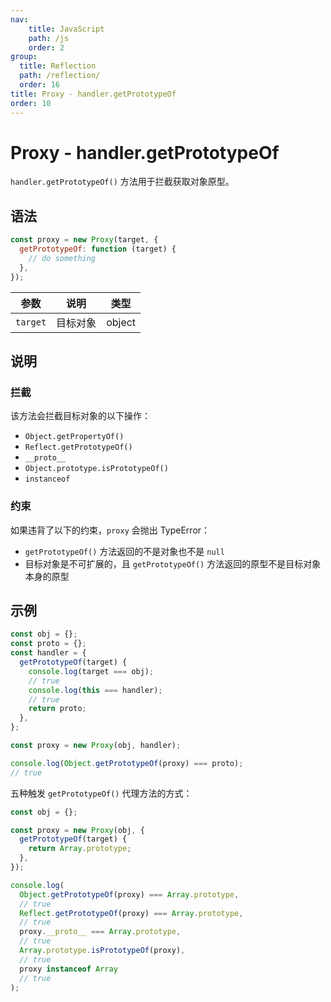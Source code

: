 ```yaml
---
nav:
    title: JavaScript
    path: /js
    order: 2
group:
  title: Reflection
  path: /reflection/
  order: 16
title: Proxy - handler.getPrototypeOf
order: 10
---
```


# Proxy - handler.getPrototypeOf

`handler.getPrototypeOf()` 方法用于拦截获取对象原型。

## 语法

```js
const proxy = new Proxy(target, {
  getPrototypeOf: function (target) {
    // do something
  },
});
```

| 参数     | 说明     | 类型   |
| -------- | -------- | ------ |
| `target` | 目标对象 | object |

## 说明

### 拦截

该方法会拦截目标对象的以下操作：

- `Object.getPropertyOf()`
- `Reflect.getPrototypeOf()`
- `__proto__`
- `Object.prototype.isPrototypeOf()`
- `instanceof`

### 约束

如果违背了以下的约束，`proxy` 会抛出 TypeError：

- `getPrototypeOf()` 方法返回的不是对象也不是 `null`
- 目标对象是不可扩展的，且 `getPrototypeOf()` 方法返回的原型不是目标对象本身的原型

## 示例

```js
const obj = {};
const proto = {};
const handler = {
  getPrototypeOf(target) {
    console.log(target === obj);
    // true
    console.log(this === handler);
    // true
    return proto;
  },
};

const proxy = new Proxy(obj, handler);

console.log(Object.getPrototypeOf(proxy) === proto);
// true
```

五种触发 `getPrototypeOf()` 代理方法的方式：

```js
const obj = {};

const proxy = new Proxy(obj, {
  getPrototypeOf(target) {
    return Array.prototype;
  },
});

console.log(
  Object.getPrototypeOf(proxy) === Array.prototype,
  // true
  Reflect.getPrototypeOf(proxy) === Array.prototype,
  // true
  proxy.__proto__ === Array.prototype,
  // true
  Array.prototype.isPrototypeOf(proxy),
  // true
  proxy instanceof Array
  // true
);
```
